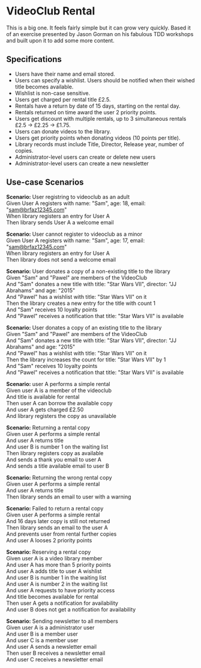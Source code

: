 # VideoClub Rental

This is a big one. It feels fairly simple but it can grow very quickly.
Based it of an exercise presented by Jason Gorman on his fabulous TDD workshops and built upon it to add some more content.

## Specifications
* Users have their name and email stored.
* Users can specify a wishlist. Users should be notified when their wished title becomes available.
* Wishlist is non-case sensitive.
* Users get charged per rental title £2.5.
* Rentals have a return by date of 15 days, starting on the rental day.
* Rentals returned on time award the user 2 priority points.
* Users get discount with multiple rentals, up to 3 simultaneous rentals £2.5 -> £2.25 -> £1.75.
* Users can donate videos to the library.
* Users get priority points when donating videos (10 points per title).
* Library records must include Title, Director, Release year, number of copies.
* Administrator-level users can create or delete new users
* Administrator-level users can create a new newsletter

## Use-case Scenarios

**Scenario:** User registring to videoclub as an adult<br>
  Given User A registers with name: "Sam", age: 18, email: "sam@brfaz12345.com"<br>
  When library registers an entry for User A<br>
  Then library sends User A a welcome email<br>

**Scenario:** User cannot register to videoclub as a minor<br>
  Given User A registers with name: "Sam", age: 17, email: "sam@brfaz12345.com"<br>
  When library registers an entry for User A<br>
  Then library does not send a welcome email<br>

**Scenario:** User donates a copy of a non-existing title to the library<br>
  Given "Sam" and "Pawel" are members of the VideoClub<br>
  And "Sam" donates a new title with title: "Star Wars VII", director: "JJ Abrahams" and age: "2015"<br>
  And "Pawel" has a wishlist with title: "Star Wars VII" on it<br>
  Then the library creates a new entry for the title with count 1<br>
  And "Sam" receives 10 loyalty points<br>
  And "Pawel" receives a notification that title: "Star Wars VII" is available<br>

**Scenario:** User donates a copy of an existing title to the library<br>
  Given "Sam" and "Pawel" are members of the VideoClub<br>
  And "Sam" donates a new title with title: "Star Wars VII", director: "JJ Abrahams" and age: "2015"<br>
  And "Pawel" has a wishlist with title: "Star Wars VII" on it<br>
  Then the library increases the count for title: "Star Wars VII" by 1<br>
  And "Sam" receives 10 loyalty points<br>
  And "Pawel" receives a notification that title: "Star Wars VII" is available<br>

**Scenario:** user A performs a simple rental<br>
  Given user A is a member of the videoclub<br>
  And title is available for rental<br>
  Then user A can borrow the available copy<br>
  And user A gets charged £2.50<br>
  And library registers the copy as unavailable<br>

**Scenario:** Returning a rental copy<br>
  Given user A performs a simple rental<br>
  And user A returns title<br>
  And user B is number 1 on the waiting list<br>
  Then library registers copy as available<br>
  And sends a thank you email to user A<br>
  And sends a title available email to user B<br> 
  
**Scenario:** Returning the wrong rental copy<br>
  Given user A performs a simple rental<br>
  And user A returns title<br>
  Then library sends an email to user with a warning<br>
  
**Scenario:** Failed to return a rental copy<br>
  Given user A performs a simple rental<br>
  And 16 days later copy is still not returned<br>
  Then library sends an email to the user A<br>
  And prevents user from rental further copies<br>
  And user A looses 2 priority points<br>

**Scenario:** Reserving a rental copy<br>
  Given user A is a video library member<br>
  And user A has more than 5 priority points<br>
  And user A adds title to user A wishlist<br>
  And user B is number 1 in the waiting list<br>
  And user A is number 2 in the waiting list<br>
  And user A requests to have priority access<br>
  And title becomes available for rental<br>
  Then user A gets a notification for availability<br>
  And user B does not get a notification for availability<br>

**Scenario:** Sending newsletter to all members<br>
  Given user A is a administrator user<br>
  And user B is a member user<br>
  And user C is a member user<br>
  And user A sends a newsletter email<br>
  Then user B receives a newsletter email<br>
  And user C receives a newsletter email<br>
